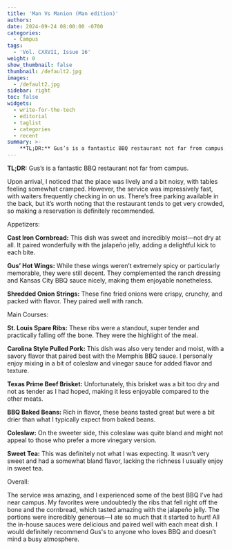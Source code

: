 ```yaml
---
title: 'Man Vs Manion (Man edition)'
authors:
date: 2024-09-24 08:00:00 -0700
categories:
  - Campus
tags:
  - 'Vol. CXXVII, Issue 16'
weight: 0
show_thumbnail: false
thumbnail: /default2.jpg
images:
  - /default2.jpg
sidebar: right
toc: false
widgets:
  - write-for-the-tech
  - editorial
  - taglist
  - categories
  - recent
summary: >-
    **TL;DR:** Gus’s is a fantastic BBQ restaurant not far from campus.
---
```



**TL;DR:** Gus’s is a fantastic BBQ restaurant not far from campus.

Upon arrival, I noticed that the place was lively and a bit noisy, with tables feeling somewhat cramped. However, the service was impressively fast, with waiters frequently checking in on us. There’s free parking available in the back, but it’s worth noting that the restaurant tends to get very crowded, so making a reservation is definitely recommended.

Appetizers:

**Cast Iron Cornbread:** This dish was sweet and incredibly moist—not dry at all. It paired wonderfully with the jalapeño jelly, adding a delightful kick to each bite.

**Gus’ Hot Wings:** While these wings weren’t extremely spicy or particularly memorable, they were still decent. They complemented the ranch dressing and Kansas City BBQ sauce nicely, making them enjoyable nonetheless.

**Shredded Onion Strings:** These fine fried onions were crispy, crunchy, and packed with flavor. They paired well with ranch.

Main Courses:

**St. Louis Spare Ribs:** These ribs were a standout, super tender and practically falling off the bone. They were the highlight of the meal.

**Carolina Style Pulled Pork:** This dish was also very tender and moist, with a savory flavor that paired best with the Memphis BBQ sauce. I personally enjoy mixing in a bit of coleslaw and vinegar sauce for added flavor and texture.

**Texas Prime Beef Brisket:** Unfortunately, this brisket was a bit too dry and not as tender as I had hoped, making it less enjoyable compared to the other meats.

**BBQ Baked Beans:** Rich in flavor, these beans tasted great but were a bit drier than what I typically expect from baked beans.

**Coleslaw:** On the sweeter side, this coleslaw was quite bland and might not appeal to those who prefer a more vinegary version.

**Sweet Tea:** This was definitely not what I was expecting. It wasn’t very sweet and had a somewhat bland flavor, lacking the richness I usually enjoy in sweet tea.

Overall:

The service was amazing, and I experienced some of the best BBQ I’ve had near campus. My favorites were undoubtedly the ribs that fell right off the bone and the cornbread, which tasted amazing with the jalapeño jelly. The portions were incredibly generous—I ate so much that it started to hurt! All the in-house sauces were delicious and paired well with each meat dish. I would definitely recommend Gus's to anyone who loves BBQ and doesn’t mind a busy atmosphere.
